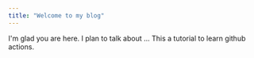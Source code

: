 ```yaml
---
title: "Welcome to my blog"
---
```


I'm glad you are here. I plan to talk about ...
This a tutorial to learn github actions.

